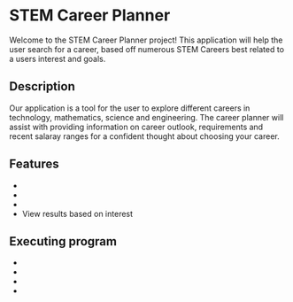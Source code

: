 # STEM Career Planner
Welcome to the STEM Career Planner project! This application will help the user search for a career, based off numerous STEM Careers best related to a users interest and goals.

## Description
Our application is a tool for the user to explore different careers in technology, mathematics, science and engineering. The career planner will assist with providing information on career outlook, requirements and recent salaray ranges for a confident thought about choosing your career.

## Features
*  
* 
* 
* View results based on interest

## Executing program
*
*
*
*
